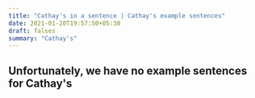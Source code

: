 ```yaml
---
title: "Cathay's in a sentence | Cathay's example sentences"
date: 2021-01-20T19:57:50+05:30
draft: falses
summary: "Cathay's"
---
```

## Unfortunately, we have no example sentences for Cathay's                 
